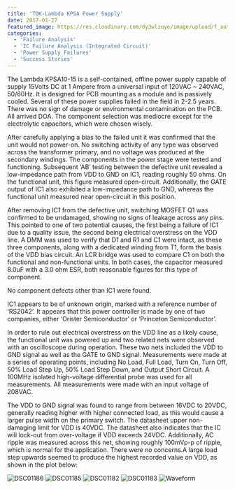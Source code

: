 ```yaml
---
title: 'TDK-Lambda KPSA Power Supply'
date: 2017-01-27
featured_image: https://res.cloudinary.com/dy3wlzuye/image/upload/f_auto,c_scale,w_250/v1/GideonLabs/DSC01186.jpg
categories:
  - 'Failure Analysis'
  - 'IC Failure Analysis (Integrated Circuit)'
  - 'Power Supply Failures'
  - 'Success Stories'
---
```


The Lambda KPSA10-15 is a self-contained, offline power supply capable of supply 15Volts DC at 1 Ampere from a universal input of 120VAC ~ 240VAC, 50/60Hz. It is designed for PCB mounting as a module and is passively cooled. Several of these power supplies failed in the field in 2-2.5 years. There was no sign of damage or environmental contamination on the PCB. All arrived DOA. The component selection was mediocre except for the electrolytic capacitors, which were chosen wisely.

After carefully applying a bias to the failed unit it was confirmed that the unit would not power-on. No switching activity of any type was observed across the transformer primary, and no voltage was produced at the secondary windings. The components in the power stage were tested and functioning. Subsequent ‘AB’ testing between the defective unit revealed a low-impedance path from VDD to GND on IC1, reading roughly 50 ohms. On the functional unit, this figure measured open-circuit. Additionally, the GATE output of IC1 also exhibited a low-impedance path to GND, whereas the functional unit measured near open-circuit in this position.

After removing IC1 from the defective unit, switching MOSFET Q1 was confirmed to be undamaged, showing no signs of leakage across any pins. This pointed to one of two potential causes, the first being a failure of IC1 due to a quality issue, the second being electrical overstress on the VDD line. A DMM was used to verify that D1 and R1 and C1 were intact, as these three components, along with a dedicated winding from T1, form the basis of the VDD bias circuit. An LCR bridge was used to compare C1 on both the functional and non-functional units. In both cases, the capacitor measured 8.0uF with a 3.0 ohm ESR, both reasonable figures for this type of component.

No component defects other than IC1 were found.

IC1 appears to be of unknown origin, marked with a reference number of ‘RS2042’. It appears that this power controller is made by one of two companies, either ‘Orister Semiconductor’ or ‘Princeton Semiconductor’.

In order to rule out electrical overstress on the VDD line as a likely cause, the functional unit was powered up and two related nets were observed with an oscilloscope during operation. These two nets included the VDD to GND signal as well as the GATE to GND signal. Measurements were made at a series of operating points, including No Load, Full Load, Turn On, Turn Off, 50% Load Step Up, 50% Load Step Down, and Output Short Circuit. A 100MHz isolated high-voltage differential probe was used for all measurements. All measurements were made with an input voltage of 208VAC.

The VDD to GND signal was found to range from between 16VDC to 20VDC, generally reading higher with higher connected load, as this would cause a larger pulse width on the primary switch. The datasheet upper non-damaging limit for VDD is 40VDC. The datasheet also indicates that the IC will lock-out from over-voltage if VDD exceeds 24VDC. Additionally, AC ripple was measured across this net, showing roughly 100mVp-p of ripple, which is normal for the application. There were no concerns.A large load step upwards seemed to produce the highest recorded value on VDD, as shown in the plot below:

![DSC01186](https://res.cloudinary.com/dy3wlzuye/image/upload/f_auto,c_scale,w_300/GideonLabs/DSC01186.jpg 'KPSA -15 Power supply')
![DSC01185](https://res.cloudinary.com/dy3wlzuye/image/upload/f_auto,c_scale,w_300/GideonLabs/DSC01185.jpg 'back view')
![DSC01182](https://res.cloudinary.com/dy3wlzuye/image/upload/f_auto,c_scale,w_300/GideonLabs/DSC01182.jpg 'Top side view')
![DSC01183](https://res.cloudinary.com/dy3wlzuye/image/upload/f_auto,c_scale,w_300/GideonLabs/DSC01183.jpg 'Power supply side')
![Waveform](https://res.cloudinary.com/dy3wlzuye/image/upload/f_auto,c_scale,w_300/GideonLabs/Waveform.jpg 'Waveform')
